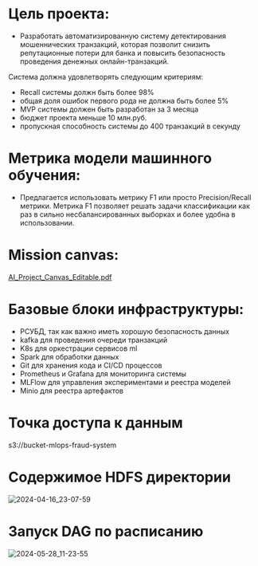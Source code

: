 # Цель проекта: 
- Разработать автоматизированную систему детектирования мошеннических транзакций, которая позволит снизить репутационные потери для банка и повысить безопасность проведения денежных онлайн-транзакций.

Система должна удовлетворять следующим критериям:
  - Recall системы должн быть более 98%
  - общая доля ошибок первого рода не должна быть более 5% 
  - MVP системы должен быть разработан за 3 месяца
  - бюджет проекта меньше 10 млн.руб.
  - пропускная способность системы до 400 транзакций в секунду


# Метрика модели машинного обучения:
- Предлагается использовать метрику F1 или просто Precision/Recall метрики. Метрика F1 позволяет решать задачи классификации как раз в сильно несбалансированных выборках и более удобна в использовании.  

# Mission canvas:

[AI_Project_Canvas_Editable.pdf](https://github.com/katerinagurina/otus_fraud_system/files/14731142/AI_Project_Canvas_Editable.pdf)

# Базовые блоки инфраструктуры:
- РСУБД, так как важно иметь хорошую безопасность данных
- kafka для проведения очереди транзакций
- K8s для оркестрации сервисов ml
- Spark для обработки данных
- Git для хранения кода и CI/CD процессов
- Prometheus и Grafana для мониторинга системы
- MLFlow для управления экспериментами и реестра моделей
- Minio для реестра артефактов

# Точка доступа к данным
s3://bucket-mlops-fraud-system


# Содержимое HDFS директории

![2024-04-16_23-07-59](https://github.com/katerinagurina/otus_fraud_system/assets/14828022/77ee71a7-caa2-4ce3-8202-2ec67894acd4)

# Запуск DAG по расписанию
![2024-05-28_11-23-55](https://github.com/katerinagurina/otus_fraud_system/assets/14828022/e315fab8-d059-47c6-90eb-5005199ddaa8)





